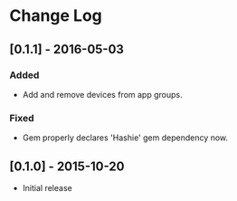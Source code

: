 # Change Log

## [0.1.1] - 2016-05-03
### Added
- Add and remove devices from app groups.

### Fixed
- Gem properly declares 'Hashie' gem dependency now.

## [0.1.0] - 2015-10-20
- Initial release